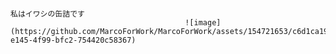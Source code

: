                                                                                   私はイワシの缶詰です
                                           ![image](https://github.com/MarcoForWork/MarcoForWork/assets/154721653/c6d1ca19-e145-4f99-bfc2-754420c58367)
